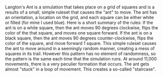 Langton's Ant is a simulation that takes place on a grid of squares and is a results of a small, simple ruleset that causes the "ant" to move. The ant has an orientation, a location on the grid, and each square can be either white or filled (for mine I used blue). Here is a short summary of the rules: If the ant is on a white square, then the ant moves 90 degrees clockwise, flips the color of the that square, and moves one square forward. If the ant is on a black square, then the ant moves 90 degrees counter-clockwise, flips the color of the square, and move forward 1 square. This simple ruleset causes the ant to move around in a seemingly random manner, creating a mess of squares in its trail. However this pattern has no element of randomness, so the pattern is the same each time that the simulation runs. At around 11,000 movements, there is a very peculier formation that occurs. The ant gets almost "stuck" in a loop of movement. This creates a so-called "staircase".
